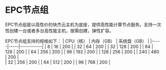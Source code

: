 # EPC节点组

EPC节点组是以高性价的快杰云主机为底座，提供高性能计算节点服务。支持一次性创建一台或者多台高性能主机，按需创建，弹性扩容。

EPC节点组支持的规格如下：
| CPU（核） | 内存（GB） | 系统盘（GB） |
|-----|-----|-----------|
| 8 | 16 | 200 |
| 32 | 64 | 200 |
| 32 | 128 | 200 |
| 64 | 128 | 200 |
| 64 | 256 | 200 |
| 96 | 192 | 200 |
| 128 | 256 | 200 |
| 240 | 480 | 200 |  
| 32 | 256 | 200 | 
| 64 | 512 | 200 |
| 96 | 768 | 200 |
